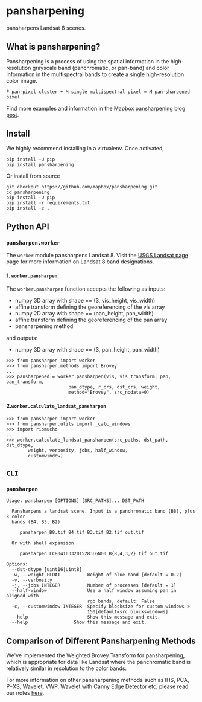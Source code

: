 # pansharpening

pansharpens Landsat 8 scenes.

## What is pansharpening?

Pansharpening is a process of using the spatial information in the high-resolution grayscale band (panchromatic, or pan-band) and color information in the multispectral bands to create a single high-resolution color image.
```
P pan-pixel cluster + M single multispectral pixel = M pan-sharpened pixel
```

Find more examples and information in the [Mapbox pansharpening blog post](https://www.mapbox.com/blog/l8-pansharpening/).

## Install

We highly recommend installing in a virtualenv. Once activated,
```
pip install -U pip
pip install pansharpening
```

Or install from source
```
git checkout https://github.com/mapbox/pansharpening.git
cd pansharpening
pip install -U pip
pip install -r requirements.txt
pip install -e .
```

## Python API

### `pansharpen.worker`
The `worker` module pansharpens Landsat 8. Visit the [USGS Landsat page](http://landsat.usgs.gov/band_designations_landsat_satellites.php) page for more information on Landsat 8 band designations.

#### 1. `worker.pansharpen`
The `worker.pansharpen` function accepts the following as inputs:  
- numpy 3D array with shape == (3, vis_height, vis_width)
- affine transform defining the georeferencing of the vis array 
- numpy 2D array with shape == (pan_height, pan_width)
- affine transform defining the georeferencing of the pan array 
- pansharpening method

and outputs:
- numpy 3D array with shape == (3, pan_height, pan_width)

```
>>> from pansharpen import worker
>>> from pansharpen.methods import Brovey
...
>>> pansharpened = worker.pansharpen(vis, vis_transform, pan, pan_transform,
                       pan_dtype, r_crs, dst_crs, weight,
                       method="Brovey", src_nodata=0)

```

#### 2.`worker.calculate_landsat_pansharpen`
```
>>> from pansharpen import worker
>>> from pansharpen.utils import _calc_windows
>>> import riomucho
...
>>> worker.calculate_landsat_pansharpen(src_paths, dst_path, dst_dtype,
        weight, verbosity, jobs, half_window,
        customwindow)
```

## `CLI`

### `pansharpen`

```
Usage: pansharpen [OPTIONS] [SRC_PATHS]... DST_PATH

  Pansharpens a landsat scene. Input is a panchromatic band (B8), plus 3 color
  bands (B4, B3, B2)

     pansharpen B8.tif B4.tif B3.tif B2.tif out.tif

  Or with shell expansion

     pansharpen LC80410332015283LGN00_B{8,4,3,2}.tif out.tif

Options:
  --dst-dtype [uint16|uint8]
  -w, --weight FLOAT          Weight of blue band [default = 0.2]
  -v, --verbosity
  -j, --jobs INTEGER          Number of processes [default = 1]
  --half-window               Use a half window assuming pan in aligned with
                              rgb bands, default: False
  -c, --customwindow INTEGER  Specify blocksize for custom windows >
                              150[default=src_blockswindows]
  --help                      Show this message and exit.
  --help                 Show this message and exit.
```

## Comparison of Different Pansharpening Methods

We've implemented the Weighted Brovey Transform for pansharpening, which is appropriate for data like Landsat where the panchromatic band is relatively similar in resolution to the color bands.

For more information on other pansharpening methods such as IHS, PCA, P+XS, Wavelet, VWP, Wavelet with Canny Edge Detector etc, please read our notes [here](https://github.com/mapbox/pansharpening/blob/ab0d22dfa3cb0ff5ed457b9babc119185b55f517/comparison_pansharp_methods.md).
